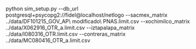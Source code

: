


python sim_setup.py --db_url postgresql+psycopg2://fidel@localhost/netlogo --sacmex_matrix ../data/DF101215_GOV_AP\ modificado\ PNAS.limit.csv --xochimilco_matrix ../data/X062916_OTR_a.limit.csv --iztapalapa_matrix ../data/I080316_OTR.limit.csv --contreras_matrix ../data/MC080416_OTR_a.limit.csv
